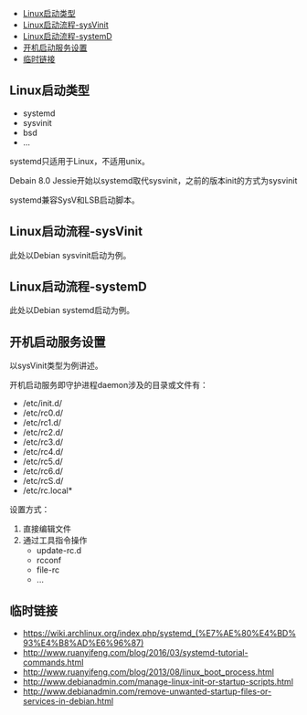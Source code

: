 
<!-- TOC -->

- [Linux启动类型](#linux启动类型)
- [Linux启动流程-sysVinit](#linux启动流程-sysvinit)
- [Linux启动流程-systemD](#linux启动流程-systemd)
- [开机启动服务设置](#开机启动服务设置)
- [临时链接](#临时链接)

<!-- /TOC -->

## Linux启动类型 

- systemd
- sysvinit
- bsd
- ...

systemd只适用于Linux，不适用unix。


Debain 8.0 Jessie开始以systemd取代sysvinit，之前的版本init的方式为sysvinit

systemd兼容SysV和LSB启动脚本。

## Linux启动流程-sysVinit

此处以Debian sysvinit启动为例。

## Linux启动流程-systemD

此处以Debian systemd启动为例。

## 开机启动服务设置

以sysVinit类型为例讲述。

<!-- - rcconf
- update-rc.d
- file-rc -->

开机启动服务即守护进程daemon涉及的目录或文件有：
- /etc/init.d/
- /etc/rc0.d/
- /etc/rc1.d/
- /etc/rc2.d/
- /etc/rc3.d/
- /etc/rc4.d/
- /etc/rc5.d/
- /etc/rc6.d/
- /etc/rcS.d/
- /etc/rc.local*

设置方式：
1. 直接编辑文件
2. 通过工具指令操作
    - update-rc.d
    - rcconf
    - file-rc
    - ...


## 临时链接

- https://wiki.archlinux.org/index.php/systemd_(%E7%AE%80%E4%BD%93%E4%B8%AD%E6%96%87)
- http://www.ruanyifeng.com/blog/2016/03/systemd-tutorial-commands.html
- http://www.ruanyifeng.com/blog/2013/08/linux_boot_process.html
- http://www.debianadmin.com/manage-linux-init-or-startup-scripts.html
- http://www.debianadmin.com/remove-unwanted-startup-files-or-services-in-debian.html
